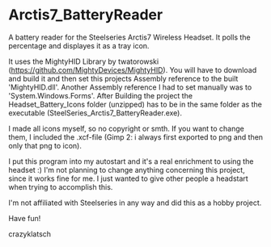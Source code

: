 # Arctis7_BatteryReader
A battery reader for the Steelseries Arctis7 Wireless Headset. It polls the percentage and displayes it as a tray icon.

It uses the MightyHID Library by twatorowski (https://github.com/MightyDevices/MightyHID). You will have to download and build it and then set this projects Assembly reference to the built 'MightyHID.dll'. Another Assembly reference I had to set manually was to 'System.Windows.Forms'.
After Building the project the Headset_Battery_Icons folder (unzipped) has to be in the same folder as the executable (SteelSeries_Arctis7_BatteryReader.exe).

I made all icons myself, so no copyright or smth. If you want to change them, I included the .xcf-file (Gimp 2: i always first exported to png and then only that png to icon).

I put this program into my autostart and it's a real enrichment to using the headset :)
I'm not planning to change anything concerning this project, since it works fine for me. I just wanted to give other people a headstart when trying to accomplish this.

I'm not affiliated with Steelseries in any way and did this as a hobby project.

Have fun!

crazyklatsch
